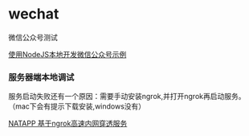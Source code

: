 # wechat
微信公众号测试

[使用NodeJS本地开发微信公众号示例][1]

[1]: http://blog.qqbrowser.cc/node_robot/ "使用NodeJS本地开发微信公众号示例"

### 服务器端本地调试  ###
服务启动失败还有一个原因：需要手动安装ngrok,并打开ngrok再启动服务。（mac下会有提示下载安装,windows没有）

[NATAPP 基于ngrok高速内网穿透服务][2]

[2]: https://natapp.cn/ "NATAPP 基于ngrok高速内网穿透服务"

